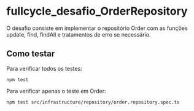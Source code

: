 # fullcycle_desafio_OrderRepository

O desafio consiste em implementar o repositório Order com as funções update, find, findAll e tratamentos de erro se necessário.

## Como testar

Para verificar todos os testes: 

```
npm test
```

Para verificar apenas o teste em Order:

```
npm test src/infrastructure/repository/order.repository.spec.ts
```
